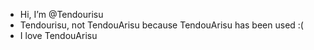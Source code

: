 -  Hi, I’m @Tendourisu
-  Tendourisu, not TendouArisu because TendouArisu has been used :(
-  I love TendouArisu

<!---
Tendourisu/Tendourisu is a ✨ special ✨ repository because its `README.md` (this file) appears on your GitHub profile.
You can click the Preview link to take a look at your changes.
--->
